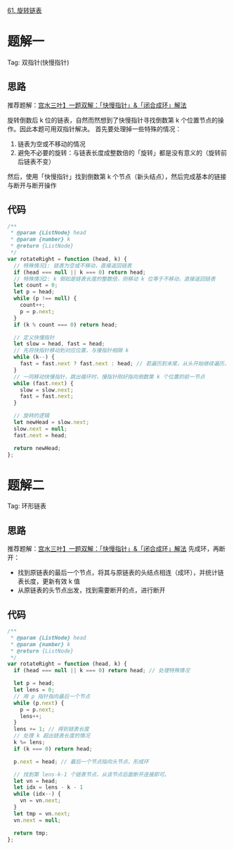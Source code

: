 [61. 旋转链表](https://leetcode-cn.com/problems/rotate-list/description/)

# 题解一
Tag: 双指针(快慢指针)

## 思路
推荐题解：[宫水三叶】一题双解：「快慢指针」&「闭合成环」解法](https://leetcode-cn.com/problems/rotate-list/solution/kuai-man-zhi-zhen-ru-he-fen-bu-zou-jie-j-ns7u/)

旋转倒数后 k 位的链表，自然而然想到了快慢指针寻找倒数第 k 个位置节点的操作。因此本题可用双指针解决。
首先要处理掉一些特殊的情况：
1. 链表为空或不移动的情况
2. 避免不必要的旋转：与链表长度成整数倍的「旋转」都是没有意义的（旋转前后链表不变）

然后，使用「快慢指针」找到倒数第 k 个节点（新头结点），然后完成基本的链接与断开与断开操作


## 代码
```js
/**
 * @param {ListNode} head
 * @param {number} k
 * @return {ListNode}
 */
var rotateRight = function (head, k) {
  // 特殊情况1: 链表为空或不移动，直接返回链表
  if (head === null || k === 0) return head;
  // 特殊情况2: k 假如是链表长度的整数倍，则移动 k 位等于不移动，直接返回链表
  let count = 0;
  let p = head;
  while (p !== null) {
    count++;
    p = p.next;
  }
  if (k % count === 0) return head;

  // 定义快慢指针
  let slow = head, fast = head;
  // 先将快指针移动到对应位置，与慢指针相隔 k
  while (k--) {
    fast = fast.next ? fast.next : head; // 若遍历到末尾，从头开始继续遍历，解决 k 超出链表长度的情况
  }
  // 一同移动快慢指针，跳出循环时，慢指针刚好指向倒数第 k 个位置的前一节点
  while (fast.next) {
    slow = slow.next;
    fast = fast.next;
  }

  // 旋转的逻辑
  let newHead = slow.next;
  slow.next = null;
  fast.next = head;

  return newHead;
};
```

# 题解二
Tag: 环形链表

## 思路
推荐题解：[宫水三叶】一题双解：「快慢指针」&「闭合成环」解法](https://leetcode-cn.com/problems/rotate-list/solution/kuai-man-zhi-zhen-ru-he-fen-bu-zou-jie-j-ns7u/)
先成环，再断开：
* 找到原链表的最后一个节点，将其与原链表的头结点相连（成环），并统计链表长度，更新有效 k 值
* 从原链表的头节点出发，找到需要断开的点，进行断开

## 代码
```js
/**
 * @param {ListNode} head
 * @param {number} k
 * @return {ListNode}
 */
var rotateRight = function (head, k) {
  if (head === null || k === 0) return head; // 处理特殊情况

  let p = head;
  let lens = 0;
  // 用 p 指针指向最后一个节点
  while (p.next) {
    p = p.next;
    lens++;
  }
  lens += 1; // 得到链表长度
  // 处理 k 超出链表长度的情况
  k %= lens;
  if (k === 0) return head; 

  p.next = head; // 最后一个节点指向头节点，形成环

  // 找到第 lens-k-1 个链表节点，从该节点后面断开连接即可。
  let vn = head;
  let idx = lens - k - 1
  while (idx--) {
    vn = vn.next;
  }
  let tmp = vn.next;
  vn.next = null;

  return tmp;
};
```